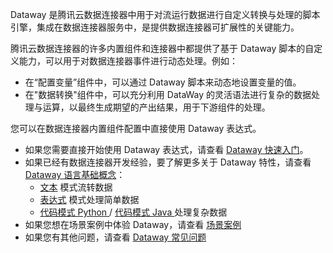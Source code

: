 Dataway 是腾讯云数据连接器中用于对流运行数据进行自定义转换与处理的脚本引擎，集成在数据连接器服务中，是提供数据连接器可扩展性的关键能力。

腾讯云数据连接器的许多内置组件和连接器中都提供了基于 Dataway 脚本的自定义能力，可以用于对数据连接器事件进行动态处理。例如：
- 在“配置变量”组件中，可以通过 Dataway 脚本来动态地设置变量的值。
- 在"数据转换"组件中，可以充分利用 DataWay 的灵活语法进行复杂的数据处理与运算，以最终生成期望的产出结果，用于下游组件的处理。

您可以在数据连接器内置组件配置中直接使用 Dataway 表达式。

- 如果您需要直接开始使用 Dataway 表达式，请查看 [Dataway 快速入门](https://cloud.tencent.com/document/product/1270/73947)。
- 如果已经有数据连接器开发经验，要了解更多关于 Dataway 特性，请查看 [Dataway 语言基础概念](https://cloud.tencent.com/document/product/1270/73950)：
    - [文本](https://cloud.tencent.com/document/product/1270/73959) 模式流转数据
    - [表达式](https://cloud.tencent.com/document/product/1270/73960) 模式处理简单数据
    - [代码模式 Python ](https://cloud.tencent.com/document/product/1270/73957) / [代码模式 Java ](https://cloud.tencent.com/document/product/1270/73956) 处理复杂数据
- 如果您想在场景案例中体验 Dataway，请查看 [场景案例](https://cloud.tencent.com/document/product/1270/73958)
- 如果您有其他问题，请查看 [Dataway 常见问题](https://cloud.tencent.com/document/product/1270/73949)
